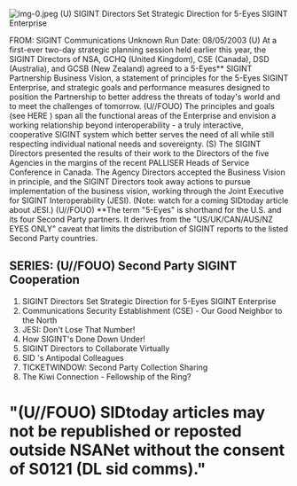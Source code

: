 ![img-0.jpeg](img-0.jpeg)
(U) SIGINT Directors Set Strategic Direction for 5-Eyes SIGINT Enterprise

FROM: SIGINT Communications
Unknown
Run Date: 08/05/2003
(U) At a first-ever two-day strategic planning session held earlier this year, the SIGINT Directors of NSA, GCHQ (United Kingdom), CSE (Canada), DSD (Australia), and GCSB (New Zealand) agreed to a 5-Eyes** SIGINT Partnership Business Vision, a statement of principles for the 5-Eyes SIGINT Enterprise, and strategic goals and performance measures designed to position the Partnership to better address the threats of today's world and to meet the challenges of tomorrow.
(U//FOUO) The principles and goals (see HERE ) span all the functional areas of the Enterprise and envision a working relationship beyond interoperability - a truly interactive, cooperative SIGINT system which better serves the need of all while still respecting individual national needs and sovereignty.
(S) The SIGINT Directors presented the results of their work to the Directors of the five Agencies in the margins of the recent PALLISER Heads of Service Conference in Canada. The Agency Directors accepted the Business Vision in principle, and the SIGINT Directors took away actions to pursue implementation of the business vision, working through the Joint Executive for SIGINT Interoperability (JESI). (Note: watch for a coming SIDtoday article about JESI.)
(U//FOUO) **The term "5-Eyes" is shorthand for the U.S. and its four Second Party partners. It derives from the "US/UK/CAN/AUS/NZ EYES ONLY" caveat that limits the distribution of SIGINT reports to the listed Second Party countries.

## SERIES: (U//FOUO) Second Party SIGINT Cooperation

1. SIGINT Directors Set Strategic Direction for 5-Eyes SIGINT Enterprise
2. Communications Security Establishment (CSE) - Our Good Neighbor to the North
3. JESI: Don't Lose That Number!
4. How SIGINT's Done Down Under!
5. SIGINT Directors to Collaborate Virtually
6. SID 's Antipodal Colleagues
7. TICKETWINDOW: Second Party Collection Sharing
8. The Kiwi Connection - Fellowship of the Ring?

# "(U//FOUO) SIDtoday articles may not be republished or reposted outside NSANet without the consent of S0121 (DL sid comms)."
